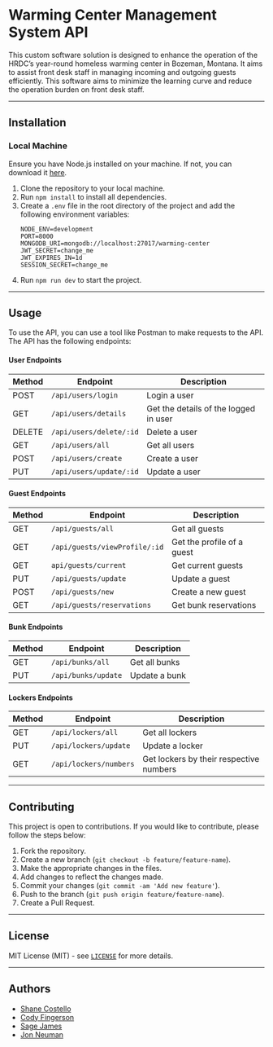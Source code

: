 # Warming Center Management System API
This custom software solution is designed to enhance the operation of the HRDC’s year-round homeless warming center in Bozeman, Montana. It aims to assist front desk staff in managing incoming and outgoing guests efficiently. This software aims to minimize the learning curve and reduce the operation burden on front desk staff.

---
## Installation

### Local Machine
Ensure you have Node.js installed on your machine. If not, you can download it [here](https://nodejs.org/en/download/).

1. Clone the repository to your local machine.
2. Run `npm install` to install all dependencies.
3. Create a `.env` file in the root directory of the project and add the following environment variables:
    ```
    NODE_ENV=development
    PORT=8000
    MONGODB_URI=mongodb://localhost:27017/warming-center
    JWT_SECRET=change_me
    JWT_EXPIRES_IN=1d
    SESSION_SECRET=change_me
    ```
4. Run `npm run dev` to start the project.

---
## Usage
To use the API, you can use a tool like Postman to make requests to the API. The API has the following endpoints:

#### User Endpoints
| Method | Endpoint | Description |
| --- | --- | --- |
| POST | `/api/users/login` | Login a user |
| GET | `/api/users/details` | Get the details of the logged in user |
| DELETE | `/api/users/delete/:id` | Delete a user |
| GET | `/api/users/all` | Get all users |
| POST | `/api/users/create` | Create a user |
| PUT | `/api/users/update/:id` | Update a user |

#### Guest Endpoints
| Method | Endpoint | Description |
| --- | --- | --- |
| GET | `/api/guests/all` | Get all guests |
| GET | `/api/guests/viewProfile/:id` | Get the profile of a guest |
| GET | `api/guests/current` | Get current guests |
| PUT | `/api/guests/update` | Update a guest |
| POST | `/api/guests/new` | Create a new guest |
| GET | `/api/guests/reservations` | Get bunk reservations |

#### Bunk Endpoints
| Method | Endpoint | Description |
| --- | --- | --- |
| GET | `/api/bunks/all` | Get all bunks |
| PUT | `/api/bunks/update` | Update a bunk |

#### Lockers Endpoints
| Method | Endpoint | Description |
| --- | --- | --- |
| GET | `/api/lockers/all` | Get all lockers |
| PUT | `/api/lockers/update` | Update a locker |
| GET | `/api/lockers/numbers` | Get lockers by their respective numbers |

--- 

## Contributing

This project is open to contributions. If you would like to contribute, please follow the steps below:

1. Fork the repository.
2. Create a new branch (`git checkout -b feature/feature-name`).
3. Make the appropriate changes in the files.
4. Add changes to reflect the changes made.
5. Commit your changes (`git commit -am 'Add new feature'`).
6. Push to the branch (`git push origin feature/feature-name`).
7. Create a Pull Request.

---

## License

MIT License (MIT) - see [`LICENSE`](LICENSE) for more details.

---

## Authors
- [Shane Costello](https://github.com/ShaneCost)
- [Cody Fingerson](https://github.com/codyafingerson)
- [Sage James](https://github.com/sagejames1)
- [Jon Neuman](https://github.com/JonathanNeuman)